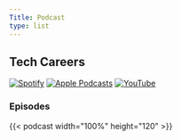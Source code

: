 ```yaml
---
Title: Podcast
type: list
---
```


## Tech Careers

[![Spotify](https://img.shields.io/badge/Spotify-1ED760?style=for-the-badge&logo=spotify&logoColor=white)](https://open.spotify.com/show/3B9KfnLOmJzQo5yKdJC7Mg?si=c751a71589b34b98) [![Apple Podcasts](https://img.shields.io/badge/Apple_Podcast-9933CC?style=for-the-badge&logo=apple-music&logoColor=white)](https://podcasts.apple.com/us/podcast/tech-careers/id1666342611) [![YouTube](https://img.shields.io/badge/YouTube-FF0000?style=for-the-badge&logo=youtube-music&logoColor=white)](https://youtube.com/playlist?list=PLK_LRl1CH4L906X-VE7GIESCMF03JVIQR)

### Episodes

{{< podcast width="100%" height="120" >}}
